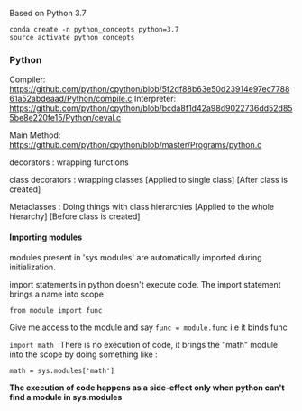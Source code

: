 Based on Python 3.7

```
conda create -n python_concepts python=3.7
source activate python_concepts
```

### Python
Compiler: https://github.com/python/cpython/blob/5f2df88b63e50d23914e97ec778861a52abdeaad/Python/compile.c
Interpreter: https://github.com/python/cpython/blob/bcda8f1d42a98d9022736dd52d855be8e220fe15/Python/ceval.c

Main Method: https://github.com/python/cpython/blob/master/Programs/python.c

decorators : wrapping functions

class decorators : wrapping classes [Applied to single class] [After class is created]

Metaclasses : Doing things with class hierarchies [Applied to the whole hierarchy] [Before class is created]


#### Importing modules
modules present in 'sys.modules' are automatically imported during initialization.

import statements in python doesn't execute code. The import statement brings a name into scope

```from module import func```

Give me access to the module and say
``` func = module.func ``` i.e it binds func


```import math ```
There is no execution of code, it brings the "math" module into the scope
by doing something like :
```
math = sys.modules['math']
```

**The execution of code happens as a side-effect only when python can't find a module in sys.modules**
